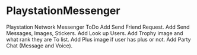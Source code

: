 # PlaystationMessenger
Playstation Network Messenger
ToDo
Add Send Friend Request.
Add Send Messages, Images, Stickers.
Add Look up Users.
Add Trophy image and what rank they are To list.
Add Plus image if user has plus or not.
Add Party Chat (Message and Voice).
